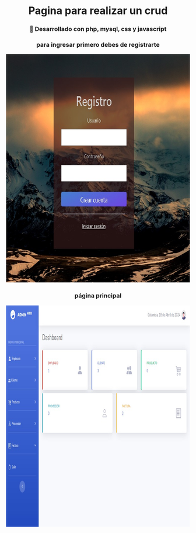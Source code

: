 <div id="header" align="center">
    <h1 align="center">Pagina para realizar un crud</h1>
</div>

<div align="center">
    <h3> 🔨 Desarrollado con php, mysql, css y javascript</h3>
<div>

<div align="center">
   <h3> para ingresar primero debes de registrarte</h3>
   <img src="img/plantilla2.jpg" width="738" height="625">

   <h3> página principal</h3>
   <img src="img/index.jpg" width="1021" height="606">
</div>
